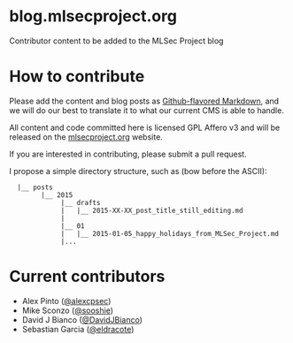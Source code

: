 blog.mlsecproject.org
========================

Contributor content to be added to the MLSec Project blog

# How to contribute

Please add the content and blog posts as [Github-flavored Markdown](https://help.github.com/articles/github-flavored-markdown/), and we will
do our best to translate it to what our current CMS is able to handle.

All content and code committed here is licensed GPL Affero v3 and will be released
on the [mlsecproject.org](https://mlsecproject.org) website.

If you are interested in contributing, please submit a pull request.

I propose a simple directory structure, such as (bow before the ASCII):
```
  |__ posts
        |__ 2015
             |__ drafts
             |   |__ 2015-XX-XX_post_title_still_editing.md
             |
             |__ 01
             |   |__ 2015-01-05_happy_holidays_from_MLSec_Project.md
             |...
```

# Current contributors

* Alex Pinto ([@alexcpsec](https://twitter.com/alexcpsec))
* Mike Sconzo ([@sooshie](https://twitter.com/sooshie))
* David J Bianco ([@DavidJBianco](https://twitter.com/DavidJBianco))
* Sebastian Garcia ([@eldracote](https://twitter.com/eldracote))
